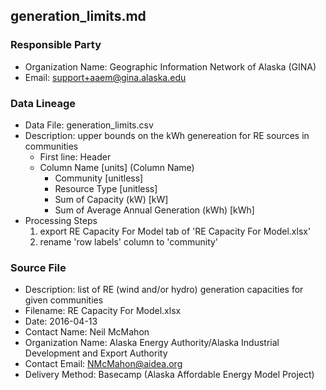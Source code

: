 ## generation_limits.md

### Responsible Party
  * Organization Name: Geographic Information Network of Alaska (GINA)
  * Email: support+aaem@gina.alaska.edu

### Data Lineage
  * Data File: generation_limits.csv
  * Description: upper bounds on the kWh genereation for RE sources in communities
    * First line: Header
    * Column Name [units] (Column Name)
      * Community [unitless] 
      * Resource Type [unitless]
      * Sum of Capacity (kW) [kW]
      * Sum of Average Annual Generation (kWh) [kWh]
  * Processing Steps
    1. export RE Capacity For Model tab of 'RE Capacity For Model.xlsx'
    2. rename 'row labels' column to 'community'

### Source File
  * Description: list of RE (wind and/or hydro) generation capacities for given communities
  * Filename: RE Capacity For Model.xlsx
  * Date: 2016-04-13
  * Contact Name: Neil McMahon
  * Organization Name: Alaska Energy Authority/Alaska Industrial Development and Export Authority
  * Contact Email: NMcMahon@aidea.org
  * Delivery Method: Basecamp (Alaska Affordable Energy Model Project)

